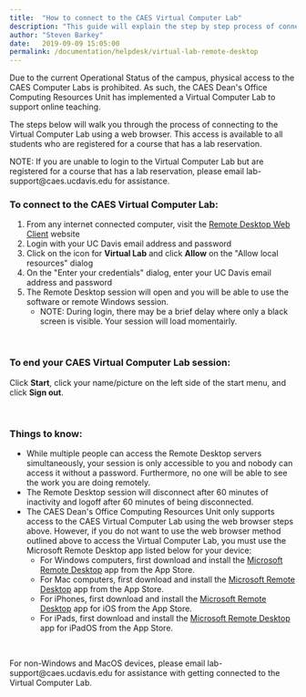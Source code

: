 ```yaml
---
title:  "How to connect to the CAES Virtual Computer Lab"
description: "This guide will explain the step by step process of connecting to the CAES Virtual Computer Lab using a web browser."
author: "Steven Barkey"
date:   2019-09-09 15:05:00
permalink: /documentation/helpdesk/virtual-lab-remote-desktop
---
```


<p><span class="discreet">Due to the current Operational Status of the campus, physical access to the CAES Computer Labs is prohibited.  As such, the CAES Dean's Office Computing Resources Unit has implemented a Virtual Computer Lab to support online teaching.</span></p>

<p><span class="discreet">The steps below will walk you through the process of connecting to the Virtual Computer Lab using a web browser.  This access is available to all students who are registered for a course that has a lab reservation.</span></p>

<p><span class="discreet">NOTE: If you are unable to login to the Virtual Computer Lab but are registered for a course that has a lab reservation, please email lab-support@caes.ucdavis.edu for assistance.</span></p>

<h3>To connect to the CAES Virtual Computer Lab: </h3>
<ol style="PADDING-LEFT: 30px">
   <li>From any internet connected computer, visit the <a href="https://rdweb.wvd.microsoft.com/arm/webclient/index.html" target="_blank">Remote Desktop Web Client</a> website</li>
   <li>Login with your UC Davis email address and password</li>
   <li>Click on the icon for <b>Virtual Lab</b> and click <b>Allow</b> on the "Allow local resources" dialog</li>
   <li>On the "Enter your credentials" dialog, enter your UC Davis email address and password</li>
   <li>The Remote Desktop session will open and you will be able to use the software or remote Windows session.
       <ul>
           <li>NOTE: During login, there may be a brief delay where only a black screen is visible.  Your session will load momentairly.</li>
       </ul>
   </li>
</ol>
<br />
<h3>To end your CAES Virtual Computer Lab session:</h3>
<p>Click <b>Start</b>, click your name/picture on the left side of the start menu, and click <b>Sign out</b>.</p>
<br />
<h3>Things to know:</h3>
<ul style="PADDING-LEFT: 30px">
    <li>While multiple people can access the Remote Desktop servers simultaneously, your session is only accessible to you and nobody can access it without a password. Furthermore, no one will be able to see the work you are doing remotely.</li>
    <li>The Remote Desktop session will disconnect after 60 minutes of inactivity and logoff after 60 minutes of being disconnected.</li>
    <li>The CAES Dean's Office Computing Resources Unit only supports access to the CAES Virtual Computer Lab using the web browser steps above.  However, if you do not want to use the web browser method outlined above to access the Virtual Computer Lab, you must use the Microsoft Remote Desktop app listed below for your device:
        <ul>
            <li>For Windows computers, first download and install the <a class="external-link" href="https://www.microsoft.com/en-us/p/microsoft-remote-desktop/9wzdncrfj3ps" target="_blank">Microsoft Remote Desktop</a> app from the App Store.</li>
            <li>For Mac computers, first download and install the <a class="external-link" href="https://apps.apple.com/us/app/microsoft-remote-desktop-10/id1295203466" target="_blank">Microsoft Remote Desktop</a> app from the App Store.</li>
            <li>For iPhones, first download and install the <a class="external-link" href="https://apps.apple.com/app/microsoft-remote-desktop/id714464092#?platform=iphone" target="_blank">Microsoft Remote Desktop</a> app for iOS from the App Store.</li>
            <li>For iPads, first download and install the <a class="external-link" href="https://apps.apple.com/app/microsoft-remote-desktop/id714464092#?platform=ipad" target="_blank">Microsoft Remote Desktop</a> app for iPadOS from the App Store.</li>
        </ul>
    </li>
</ul>
<br />
<p><span class="discreet">For non-Windows and MacOS devices, please email lab-support@caes.ucdavis.edu for assistance with getting connected to the Virtual Computer Lab.</span></p>
